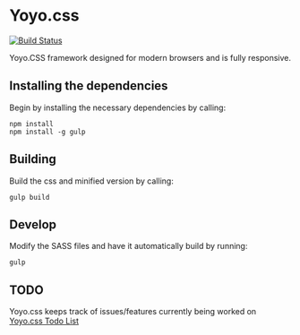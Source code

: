 # Yoyo.css
[![Build Status](https://travis-ci.org/Bigalan09/Yoyo.css.svg?branch=master)](https://travis-ci.org/Bigalan09/YoYo.css)

Yoyo.CSS framework designed for modern browsers and is fully responsive.

## Installing the dependencies
Begin by installing the necessary dependencies by calling:

    npm install
    npm install -g gulp

## Building
Build the css and minified version by calling:

    gulp build

## Develop
Modify the SASS files and have it automatically build by running:

    gulp

## TODO

Yoyo.css keeps track of issues/features currently being worked on [Yoyo.css Todo List](https://trello.com/b/7Az9gKJM/todo)
